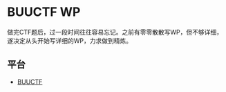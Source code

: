 # BUUCTF WP

做完CTF题后，过一段时间往往容易忘记。之前有零零散散写WP，但不够详细，遂决定从头开始写详细的WP，力求做到精炼。


## 平台
* [BUUCTF](https://buuoj.cn/challenges)